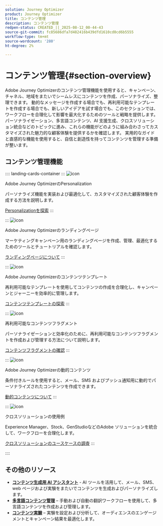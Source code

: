 ```yaml
---
solution: Journey Optimizer
product: Journey Optimizer
title: コンテンツ管理
description: コンテンツ管理
redpen-status: CREATED_||_2025-08-12_00-44-43
source-git-commit: fc85686dfa7d482416b439dfd1610cd0cd6b5555
workflow-type: tm+mt
source-wordcount: '280'
ht-degree: 2%

---
```



# コンテンツ管理{#section-overview}

Adobe Journey Optimizerのコンテンツ管理機能を使用すると、キャンペーン、チャネル、地域をまたいでシームレスにコンテンツを作成、パーソナライズ、整理できます。 動的なメッセージを作成する場合でも、再利用可能なテンプレートを作成する場合でも、新しいアイデアを試す場合でも、このセクションでは、ワークフローを合理化して影響を最大化するためのツールと戦略を提供します。 パーソナライゼーション、多言語コンテンツ、AI 支援生成、クロスソリューション統合などのトピックに進み、これらの機能がどのように組み合わさってカスタマイズされた魅力的な顧客体験を提供するかを確認します。 実用的なガイドと直感的な機能を使用すると、自信と創造性を持ってコンテンツを管理する準備が整います。

## コンテンツ管理機能

:::: landing-cards-container
:::
![icon](https://cdn.experienceleague.adobe.com/icons/bullseye.svg?lang=ja)

Adobe Journey OptimizerのPersonalization

パーソナライズ機能を実装および最適化して、カスタマイズされた顧客体験を作成する方法を説明します。

[Personalizationを探索](personalization-landing-page.md)
:::

:::
![icon](https://cdn.experienceleague.adobe.com/icons/circle-play.svg?lang=ja)

Adobe Journey Optimizerのランディングページ

マーケティングキャンペーン用のランディングページを作成、管理、最適化するためのツールとチュートリアルを確認します。

[ランディングページについて](landing-pages-landing-page.md)
:::

:::
![icon](https://cdn.experienceleague.adobe.com/icons/list-check.svg?lang=ja)

Adobe Journey Optimizerのコンテンツテンプレート

再利用可能なテンプレートを使用してコンテンツの作成を合理化し、キャンペーンとジャーニーを効率的に管理します。

[コンテンツテンプレートの探索](content-templates-landing-page.md)
:::

:::
![icon](https://cdn.experienceleague.adobe.com/icons/puzzle-piece.svg?lang=ja)

再利用可能なコンテンツフラグメント

パーソナライゼーションと効率化のために、再利用可能なコンテンツフラグメントを作成および管理する方法について説明します。

[コンテンツフラグメントの確認](fragments-landing-page.md)
:::

:::
![icon](https://cdn.experienceleague.adobe.com/icons/gear.svg?lang=ja)

Adobe Journey Optimizerの動的コンテンツ

条件付きルールを使用すると、メール、SMS およびプッシュ通知用に動的でパーソナライズされたコンテンツを作成できます。

[動的コンテンツについて](dynamic-landing-page.md)
:::

:::
![icon](https://cdn.experienceleague.adobe.com/icons/puzzle-piece.svg?lang=ja)

クロスソリューションの使用例

Experience Manager、Stock、GenStudioなどのAdobe ソリューションを統合して、ワークフローを合理化します。

[クロスソリューションのユースケースの調査](combine-landing-page.md)
:::

::::


## その他のリソース

- **[コンテンツ生成用 AI アシスタント](ai-assistant-landing-page.md)** - AI ツールを活用して、メール、SMS、web ページおよび実験をまたいでコンテンツを生成およびパーソナライズします。
- **[多言語コンテンツ管理](content-multilingual-landing-page.md)** – 手動および自動の翻訳ワークフローを使用して、多言語コンテンツを作成および管理します。
- **[コンテンツ実験](content-experiment-landing-page.md)** – 実験を設定および分析して、オーディエンスのエンゲージメントとキャンペーン結果を最適化します。
